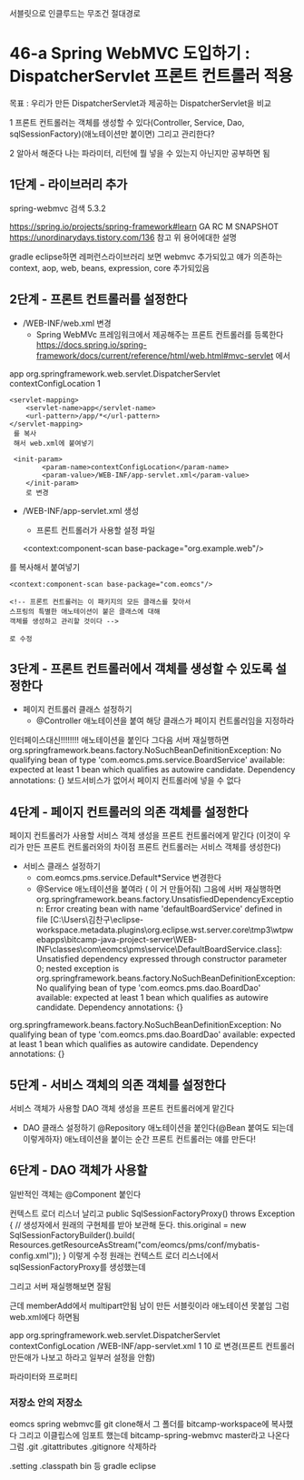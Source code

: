 서블릿으로 인클루드는 무조건 절대경로

# 46-a Spring WebMVC 도입하기 : DispatcherServlet 프론트 컨트롤러 적용

목표 : 우리가 만든 DispatcherServlet과 제공하는 DispatcherServlet을 비교

1 프론트 컨트롤러는 객체를 생성할 수 있다(Controller, Service, Dao, sqlSessionFactory)(애노테이션만 붙이면)
그리고 관리한다?

2 알아서 해준다
나는 파라미터, 리턴에 뭘 넣을 수 있는지 아닌지만 공부하면 됨


## 1단계 - 라이브러리 추가
spring-webmvc 검색
5.3.2

https://spring.io/projects/spring-framework#learn
GA
RC
M
SNAPSHOT
https://unordinarydays.tistory.com/136 참고 위 용어에대한 설명

gradle eclipse하면 레퍼런스라이브러리 보면
webmvc 추가되있고 얘가 의존하는 context, aop, web, beans, expression, core 추가되있음

## 2단계 - 프론트 컨트롤러를 설정한다

- /WEB-INF/web.xml 변경
  - Spring WebMVc 프레임워크에서 제공해주는 프론트 컨트롤러를 등록한다
  https://docs.spring.io/spring-framework/docs/current/reference/html/web.html#mvc-servlet 
  에서
 <servlet>
        <servlet-name>app</servlet-name>
        <servlet-class>org.springframework.web.servlet.DispatcherServlet</servlet-class>
        <init-param>
            <param-name>contextConfigLocation</param-name>
            <param-value></param-value>
        </init-param>
        <load-on-startup>1</load-on-startup>
    </servlet>

    <servlet-mapping>
        <servlet-name>app</servlet-name>
        <url-pattern>/app/*</url-pattern>
    </servlet-mapping>
     를 복사
     해서 web.xml에 붙여넣기

     <init-param>
            <param-name>contextConfigLocation</param-name>
            <param-value>/WEB-INF/app-servlet.xml</param-value>
        </init-param>
        로 변경

- /WEB-INF/app-servlet.xml 생성
  - 프론트 컨트롤러가 사용할 설정 파일
  
  <beans xmlns="http://www.springframework.org/schema/beans"
    xmlns:xsi="http://www.w3.org/2001/XMLSchema-instance"
    xmlns:p="http://www.springframework.org/schema/p"
    xmlns:context="http://www.springframework.org/schema/context"
    xsi:schemaLocation="
        http://www.springframework.org/schema/beans
        https://www.springframework.org/schema/beans/spring-beans.xsd
        http://www.springframework.org/schema/context
        https://www.springframework.org/schema/context/spring-context.xsd">

    <context:component-scan base-package="org.example.web"/>

    <!-- ... -->

</beans>
를 복사해서 붙여넣기

<!-- 페이지 컨트롤러 등 웹 컴포넌트가 들어 있는 패키지를 지정한다
		프론트 컨트롤러는 이 패키지의 클래스를 조사하여 
		설정한 대로 객체를 생성하고 관리할 것이다
 -->
    <context:component-scan base-package="com.eomcs"/>

    <!-- 프론트 컨트롤러는 이 패키지의 모든 클래스를 찾아서
    스프링의 특별한 애노테이션이 붙은 클래스에 대해
    객체를 생성하고 관리할 것이다 -->

    로 수정

## 3단계 - 프론트 컨트롤러에서 객체를 생성할 수 있도록 설정한다

- 페이지 컨트롤러 클래스 설정하기
  - @Controller 애노테이션을 붙여 해당 클래스가 페이지 컨트롤러임을 지정하라

인터페이스대신!!!!!!!! 애노테이션을 붙인다
그다음 서버 재실행하면
org.springframework.beans.factory.NoSuchBeanDefinitionException: No qualifying bean of type 'com.eomcs.pms.service.BoardService' available: expected at least 1 bean which qualifies as autowire candidate. Dependency annotations: {}
보드서비스가 없어서 페이지 컨트롤러에 넣을 수 없다

## 4단계 - 페이지 컨트롤러의 의존 객체를 설정한다

페이지 컨트롤러가 사용할 서비스 객체 생성을 프론트 컨트롤러에게 맡긴다
(이것이 우리가 만든 프론트 컨트롤러와의 차이점
프론트 컨트롤러는 서비스 객체를 생성한다)
- 서비스 클래스 설정하기
  - com.eomcs.pms.service.Default*Service 변경한다
  - @Service 애노테이션을 붙여라 ( 이 거 만들어줘)
그음에 서버 재실행하면
org.springframework.beans.factory.UnsatisfiedDependencyException: Error creating bean with name 'defaultBoardService' defined in file [C:\Users\김찬구\eclipse-workspace\.metadata\.plugins\org.eclipse.wst.server.core\tmp3\wtpwebapps\bitcamp-java-project-server\WEB-INF\classes\com\eomcs\pms\service\DefaultBoardService.class]: Unsatisfied dependency expressed through constructor parameter 0; nested exception is org.springframework.beans.factory.NoSuchBeanDefinitionException: No qualifying bean of type 'com.eomcs.pms.dao.BoardDao' available: expected at least 1 bean which qualifies as autowire candidate. Dependency annotations: {}


org.springframework.beans.factory.NoSuchBeanDefinitionException: No qualifying bean of type 'com.eomcs.pms.dao.BoardDao' available: expected at least 1 bean which qualifies as autowire candidate. Dependency annotations: {}

## 5단계 - 서비스 객체의 의존 객체를 설정한다

서비스 객체가 사용할 DAO 객체 생성을 프론트 컨트롤러에게 맡긴다

- DAO 클래스 설정하기
@Repository 애노테이션을 붙인다(@Bean 붙여도 되는데 이렇게하자)
애노테이션을 붙이는 순간 프론트 컨트롤러는 얘를 만든다!

## 6단계 - DAO 객체가 사용할

일반적인 객체는 
@Component
붙인다

컨텍스트 로더 리스너 날리고
public SqlSessionFactoryProxy() throws Exception {
    // 생성자에서 원래의 구현체를 받아 보관해 둔다.
    this.original = new SqlSessionFactoryBuilder().build(
        Resources.getResourceAsStream("com/eomcs/pms/conf/mybatis-config.xml"));
  }
이렇게 수정
원래는 컨텍스트 로더 리스너에서 sqlSessionFactoryProxy를 생성했는데

그리고 서버 재실행해보면
잘됨

근데 memberAdd에서 multipart안됨
남이 만든 서블릿이라 애노테이션 못붙임
그럼 web.xml에다 하면됨

<servlet>
      <servlet-name>app</servlet-name>
      <servlet-class>org.springframework.web.servlet.DispatcherServlet</servlet-class>
      <init-param>
          <param-name>contextConfigLocation</param-name>
          <param-value>/WEB-INF/app-servlet.xml</param-value>
      </init-param>
      <load-on-startup>1</load-on-startup>
      <multipart-config>
        <max-file-size>10</max-file-size>      
      </multipart-config>
  </servlet>
로 변경(프론트 컨트롤러 만든애가 나보고 하라고 일부러 설정을 안함)

파라미터와 프로퍼티




### 저장소 안의 저장소
eomcs spring webmvc를 git clone해서
그 폴더를 bitcamp-workspace에 복사했다
그리고 이클립스에 임포트 했는데
bitcamp-spring-webmvc master라고 나온다
그럼 
.git
.gitattributes
.gitignore
삭제하라

.setting
.classpath
bin
등 gradle eclipse

